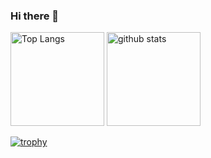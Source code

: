 ### Hi there 👋

<p align="left"> 
  <img alt="Top Langs" height="150px" src="https://github-readme-stats.vercel.app/api/top-langs/?username={haji44}&layout=compact&theme=onedark" />
  <img alt="github stats" height="150px" src="https://github-readme-stats.vercel.app/api?username=haji44&count_private=true&theme=onedark&show_icons=true" />
</p>

[![trophy](https://github-profile-trophy.vercel.app/?username=haji44&theme=onedark&column=7)](https://github.com/ryo-ma/github-profile-trophy)
<!--
**haji44/haji44** is a ✨ _special_ ✨ repository because its `README.md` (this file) appears on your GitHub profile.

Here are some ideas to get you started:

- 🔭 I’m currently working on ...
- 🌱 I’m currently learning ...
- 👯 I’m looking to collaborate on ...
- 🤔 I’m looking for help with ...
- 💬 Ask me about ...
- 📫 How to reach me: ...
- 😄 Pronouns: ...
- ⚡ Fun fact: ...
-->
